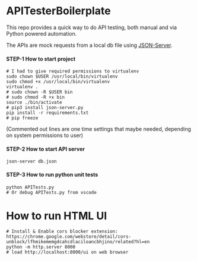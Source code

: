 # APITesterBoilerplate
This repo provides a quick way to do API testing, both manual and via Python powered automation. 

The APIs are mock requests from a local db file using [JSON-Server](https://pypi.org/project/json-server.py/).

#### STEP-1 How to start project
```
# I had to give required permissions to virtualenv
sudo chown $USER /usr/local/bin/virtualenv
sudo chmod +x /usr/local/bin/virtualenv
virtualenv .
# sudo chown -R $USER bin
# sudo chmod -R +x bin
source ./bin/activate
# pip3 install json-server.py
pip install -r requirements.txt
# pip freeze
```
(Commented out lines are one time settings that maybe needed, depending on system permissions to user)

#### STEP-2 How to start API server

```
json-server db.json
```

#### STEP-3 How to run python unit tests

```
python APITests.py
# Or debug APITests.py from vscode
```

# How to run HTML UI

```
# Install & Enable cors blocker extension: https://chrome.google.com/webstore/detail/cors-unblock/lfhmikememgdcahcdlaciloancbhjino/related?hl=en
python -m http.server 8000
# load http://localhost:8000/ui on web browser
```
